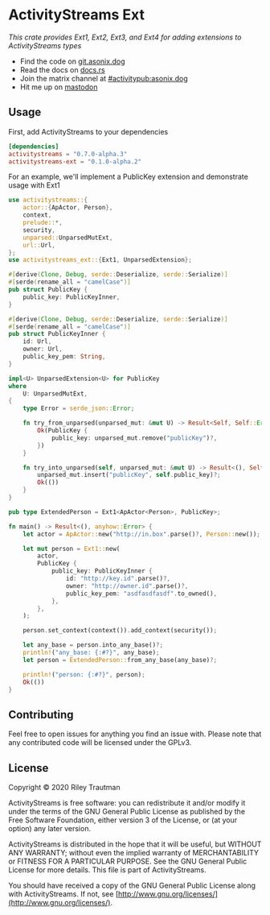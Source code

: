 # ActivityStreams Ext
_This crate provides Ext1, Ext2, Ext3, and Ext4 for adding extensions to ActivityStreams types_

- Find the code on [git.asonix.dog](https://git.asonix.dog/Aardwolf/activitystreams)
- Read the docs on [docs.rs](https://docs.rs/activitystreams-ext)
- Join the matrix channel at [#activitypub:asonix.dog](https://matrix.to/#/!fAEcHyTUdAaKCzIKCt:asonix.dog?via=asonix.dog&via=matrix.org&via=t2bot.io)
- Hit me up on [mastodon](https://asonix.dog/@asonix)

## Usage

First, add ActivityStreams to your dependencies
```toml
[dependencies]
activitystreams = "0.7.0-alpha.3"
activitystreams-ext = "0.1.0-alpha.2"
```

For an example, we'll implement a PublicKey extension and demonstrate usage with Ext1
```rust
use activitystreams::{
    actor::{ApActor, Person},
    context,
    prelude::*,
    security,
    unparsed::UnparsedMutExt,
    url::Url,
};
use activitystreams_ext::{Ext1, UnparsedExtension};

#[derive(Clone, Debug, serde::Deserialize, serde::Serialize)]
#[serde(rename_all = "camelCase")]
pub struct PublicKey {
    public_key: PublicKeyInner,
}

#[derive(Clone, Debug, serde::Deserialize, serde::Serialize)]
#[serde(rename_all = "camelCase")]
pub struct PublicKeyInner {
    id: Url,
    owner: Url,
    public_key_pem: String,
}

impl<U> UnparsedExtension<U> for PublicKey
where
    U: UnparsedMutExt,
{
    type Error = serde_json::Error;

    fn try_from_unparsed(unparsed_mut: &mut U) -> Result<Self, Self::Error> {
        Ok(PublicKey {
            public_key: unparsed_mut.remove("publicKey")?,
        })
    }

    fn try_into_unparsed(self, unparsed_mut: &mut U) -> Result<(), Self::Error> {
        unparsed_mut.insert("publicKey", self.public_key)?;
        Ok(())
    }
}

pub type ExtendedPerson = Ext1<ApActor<Person>, PublicKey>;

fn main() -> Result<(), anyhow::Error> {
    let actor = ApActor::new("http://in.box".parse()?, Person::new());

    let mut person = Ext1::new(
        actor,
        PublicKey {
            public_key: PublicKeyInner {
                id: "http://key.id".parse()?,
                owner: "http://owner.id".parse()?,
                public_key_pem: "asdfasdfasdf".to_owned(),
            },
        },
    );

    person.set_context(context()).add_context(security());

    let any_base = person.into_any_base()?;
    println!("any_base: {:#?}", any_base);
    let person = ExtendedPerson::from_any_base(any_base)?;

    println!("person: {:#?}", person);
    Ok(())
}
```

## Contributing
Feel free to open issues for anything you find an issue with. Please note that any contributed code will be licensed under the GPLv3.

## License

Copyright © 2020 Riley Trautman

ActivityStreams is free software: you can redistribute it and/or modify it under the terms of the GNU General Public License as published by the Free Software Foundation, either version 3 of the License, or (at your option) any later version.

ActivityStreams is distributed in the hope that it will be useful, but WITHOUT ANY WARRANTY; without even the implied warranty of MERCHANTABILITY or FITNESS FOR A PARTICULAR PURPOSE. See the GNU General Public License for more details. This file is part of ActivityStreams.

You should have received a copy of the GNU General Public License along with ActivityStreams. If not, see [http://www.gnu.org/licenses/](http://www.gnu.org/licenses/).
